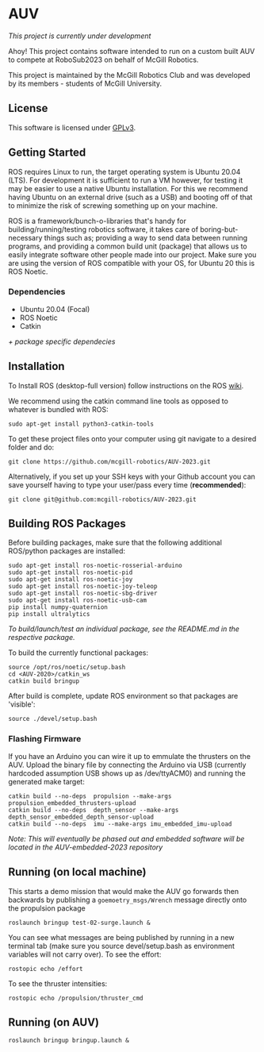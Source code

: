 # AUV

*This project is currently under development*

Ahoy! This project contains software intended to run on a custom built AUV to compete at RoboSub2023 on behalf of McGill Robotics.

This project is maintained by the McGill Robotics Club and was developed by its members - students of McGill University. 


## License

This software is licensed under [GPLv3](LICENSE).


## Getting Started

ROS requires Linux to run, the target operating system is Ubuntu 20.04 (LTS). For development it is sufficient to run a VM however, 
for testing it may be easier to use a native Ubuntu installation. For this we recommend having Ubuntu on an external drive (such as a USB) 
and booting off of that to minimize the risk of screwing something up on your machine. 

ROS is a framework/bunch-o-libraries that's handy for building/running/testing robotics software, it takes care of boring-but-necessary 
things such as; providing a way to send data between running programs, and providing a common build unit (package) that allows us to 
easily integrate software other people made into our project. Make sure you are using the version of ROS compatible with your OS, for 
Ubuntu 20 this is ROS Noetic.


### Dependencies

- Ubuntu 20.04 (Focal)
- ROS Noetic
- Catkin

*+ package specific dependecies*


## Installation 

To Install ROS (desktop-full version) follow instructions on the ROS [wiki](http://wiki.ros.org/noetic/Installation/Ubuntu).

We recommend using the catkin command line tools as opposed to whatever is bundled with ROS:

    sudo apt-get install python3-catkin-tools

To get these project files onto your computer using git navigate to a desired folder and do:

    git clone https://github.com/mcgill-robotics/AUV-2023.git
  
Alternatively, if you set up your SSH keys with your Github account you can save yourself having to type your user/pass every 
time (**recommended**):

    git clone git@github.com:mcgill-robotics/AUV-2023.git


## Building ROS Packages

Before building packages, make sure that the following additional ROS/python packages are installed:

	sudo apt-get install ros-noetic-rosserial-arduino
	sudo apt-get install ros-noetic-pid
	sudo apt-get install ros-noetic-joy
	sudo apt-get install ros-noetic-joy-teleop
	sudo apt-get install ros-noetic-sbg-driver
	sudo apt-get install ros-noetic-usb-cam
	pip install numpy-quaternion
	pip install ultralytics

*To build/launch/test an individual package, see the README.md in the respective package.*

To build the currently functional packages:

	source /opt/ros/noetic/setup.bash
	cd <AUV-2020>/catkin_ws
	catkin build bringup

After build is complete, update ROS environment so that packages are 'visible':

	source ./devel/setup.bash
  
  
### Flashing Firmware

If you have an Arduino you can wire it up to emmulate the thrusters on the AUV. Upload the 
binary file by connecting the Arduino via USB (currently hardcoded assumption USB shows up as /dev/ttyACM0) and running 
the generated make target:

    catkin build --no-deps  propulsion --make-args propulsion_embedded_thrusters-upload
    catkin build --no-deps  depth_sensor --make-args depth_sensor_embedded_depth_sensor-upload
    catkin build --no-deps  imu --make-args imu_embedded_imu-upload
    
_Note: This will eventually be phased out and embedded software will be located in the AUV-embedded-2023 repository_


## Running (on local machine)

This starts a demo mission that would make the AUV go forwards then backwards by publishing a `goemoetry_msgs/Wrench` message directly onto the propulsion package

    roslaunch bringup test-02-surge.launch &
    
You can see what messages are being published by running in a new terminal tab (make sure you source devel/setup.bash as environment variables will not carry over).
To see the effort:

    rostopic echo /effort
    
To see the thruster intensities:

    rostopic echo /propulsion/thruster_cmd


## Running (on AUV)
 
    roslaunch bringup bringup.launch & 
